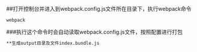 ##打开控制台并进入到webpack.config.js文件所在目录下，执行webpack命令
```
webpack
```
###执行这个命令时会自动读取webpack.config.js文件，按照配置进行打包

``` markdown
**生成output目录及文件index.bundle.js

```